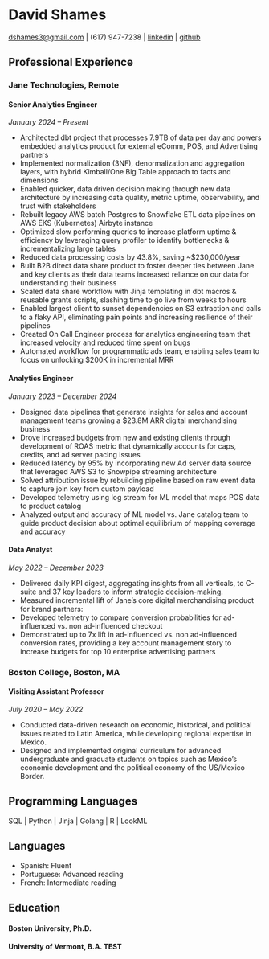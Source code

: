 # David Shames 

[dshames3@gmail.com](dshames3@gmail.com) | (617) 947-7238 | [linkedin](https://www.linkedin.com/in/david-a-shames) | [github](https://github.com/d-shames3)

## Professional Experience

### Jane Technologies, Remote

#### Senior Analytics Engineer  

*January 2024 – Present*

* Architected dbt project that processes 7.9TB of data per day and powers embedded analytics product for external eComm, POS, and Advertising partners
* Implemented normalization (3NF), denormalization and aggregation layers, with hybrid Kimball/One Big Table approach to facts and dimensions
* Enabled quicker, data driven decision making through new data architecture by increasing data quality, metric uptime, observability, and trust with stakeholders
* Rebuilt legacy AWS batch Postgres to Snowflake ETL data pipelines on AWS EKS (Kubernetes) Airbyte instance
* Optimized slow performing queries to increase platform uptime & efficiency by leveraging query profiler to identify bottlenecks & incrementalizing large tables
* Reduced data processing costs by 43.8%, saving ~$230,000/year
* Built B2B direct data share product to foster deeper ties between Jane and key clients as their data teams increased reliance on our data for understanding their business
* Scaled data share workflow with Jinja templating in dbt macros & reusable grants scripts, slashing time to go live from weeks to hours
* Enabled largest client to sunset dependencies on S3 extraction and calls to a flaky API, eliminating pain points and increasing resilience of their pipelines
* Created On Call Engineer process for analytics engineering team that increased velocity and reduced time spent on bugs
* Automated workflow for programmatic ads team, enabling sales team to focus on unlocking $200K in incremental MRR

#### Analytics Engineer  

*January 2023 – December 2024*

* Designed data pipelines that generate insights for sales and account management teams growing a $23.8M ARR digital merchandising business
* Drove increased budgets from new and existing clients through development of ROAS metric that dynamically accounts for caps, credits, and ad server pacing issues
* Reduced latency by 95% by incorporating new Ad server data source that leveraged AWS S3 to Snowpipe streaming architecture
* Solved attribution issue by rebuilding pipeline based on raw event data to capture join key from custom payload
* Developed telemetry using log stream for ML model that maps POS data to product catalog
* Analyzed output and accuracy of ML model vs. Jane catalog team to guide product decision about optimal equilibrium of mapping coverage and accuracy

#### Data Analyst  

*May 2022 – December 2023*

* Delivered daily KPI digest, aggregating insights from all verticals, to C-suite and 37 key leaders to inform strategic decision-making.
* Measured incremental lift of Jane’s core digital merchandising product for brand partners:
* Developed telemetry to compare conversion probabilities for ad-influenced vs. non ad-influenced checkout
* Demonstrated up to 7x lift in ad-influenced vs. non ad-influenced conversion rates, providing a key account management story to increase budgets for top 10 enterprise advertising partners

### Boston College, Boston, MA  

#### Visiting Assistant Professor

*July 2020 – May 2022*

* Conducted data-driven research on economic, historical, and political issues related to Latin America, while developing regional expertise in Mexico.
* Designed and implemented original curriculum for advanced undergraduate and graduate students on topics such as Mexico’s economic development and the political economy of the US/Mexico Border.


## Programming Languages

SQL | Python | Jinja | Golang | R | LookML

## Languages

* Spanish: Fluent
* Portuguese: Advanced reading
* French: Intermediate reading

## Education

#### Boston University, Ph.D.

#### University of Vermont, B.A. TEST
